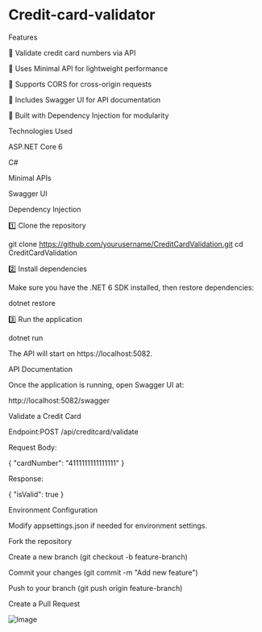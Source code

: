 # Credit-card-validator

Features

🔹 Validate credit card numbers via API

🔹 Uses Minimal API for lightweight performance

🔹 Supports CORS for cross-origin requests

🔹 Includes Swagger UI for API documentation

🔹 Built with Dependency Injection for modularity

Technologies Used

ASP.NET Core 6

C#

Minimal APIs

Swagger UI

Dependency Injection



1️⃣ Clone the repository

git clone https://github.com/yourusername/CreditCardValidation.git
cd CreditCardValidation

2️⃣ Install dependencies

Make sure you have the .NET 6 SDK installed, then restore dependencies:

dotnet restore

3️⃣ Run the application

dotnet run

The API will start on https://localhost:5082.

API Documentation

Once the application is running, open Swagger UI at:

http://localhost:5082/swagger

Validate a Credit Card

Endpoint:POST /api/creditcard/validate

Request Body:

{
  "cardNumber": "4111111111111111"
}

Response:

{
  "isValid": true
}



Environment Configuration

Modify appsettings.json if needed for environment settings.



Fork the repository

Create a new branch (git checkout -b feature-branch)

Commit your changes (git commit -m "Add new feature")

Push to your branch (git push origin feature-branch)

Create a Pull Request 



![Image](https://github.com/user-attachments/assets/8ec41452-a74f-4fd0-b5df-ab7dbd75fd40)


